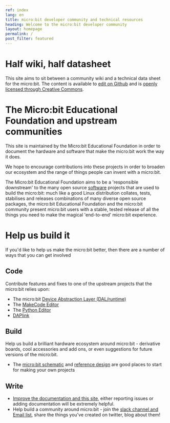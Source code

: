 ```yaml
---
ref: index
lang: en
title: micro:bit developer community and technical resources
heading: Welcome to the micro:bit developer community
layout: homepage
permalink: /
post_filter: featured
---
```

# Half wiki, half datasheet
This site aims to sit between a community wiki and a technical data sheet for the micro:bit.
The content is available to [edit on Github](http://github.com/microbit-foundation/dev-docs) and is [openly licensed through Creative Commons](https://github.com/microbit-foundation/dev-docs/blob/master/LICENSE.MD). 

# The Micro:bit Educational Foundation and upstream communities

This site is maintained by the Micro:bit Educational Foundation in order to document the
hardware and software that make the micro:bit work the way it does. 

We hope to encourage contributions into these projects in order
to broaden our ecosystem and the range of things people can invent
with a micro:bit.

The Micro:bit Educational Foundation aims to be a 'responsible downstream' to the
many open source [software](https://tech.microbit.org/software/) projects that are used to build the micro:bit:  much like
a good Linux distribution collates, tests, stabilises and releases combinations of
many diverse open source packages, the micro:bit Educational Foundation and the
micro:bit community present micro:bit users with a stable, tested release of all
the things you need to make the magical 'end-to-end' micro:bit experience.

# Help us build it

If you'd like to help us make the micro:bit better, then there are a number of
ways that you can get involved

## Code
Contribute features and fixes to one of the upstream projects that the micro:bit relies upon:
  * The micro:bit [Device Abstraction Layer (DAL/runtime)](https://lancaster-university.github.io/microbit-docs/)
  * The [MakeCode Editor](https://github.com/microsoft/pxt-microbit)
  * The [Python Editor](https://github.com/bbcmicrobit/PythonEditor)
  * [DAPlink](https://github.com/ARMmbed/DAPLink)
  
## Build
Help us build a brilliant hardware ecosystem around micro:bit - derivative boards,
cool accessories and add ons, or even suggestions for future versions of the micro:bit.
  * The [micro:bit schematic](/hardware/schematic/) and [reference design](/hardware/reference-design) are good places to start for making your own projects

## Write
  * [Improve the documentation and this site](https://github.com/microbit-foundation/dev-docs), either reporting issues
or adding documentation will be extremely helpful.
  * Help build a community around micro:bit - join the [slack channel and Email list](/get-involved/where-to-find/),
share the things you've created on twitter, blog about them!
